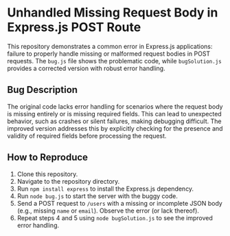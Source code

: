 # Unhandled Missing Request Body in Express.js POST Route

This repository demonstrates a common error in Express.js applications: failure to properly handle missing or malformed request bodies in POST requests.  The `bug.js` file shows the problematic code, while `bugSolution.js` provides a corrected version with robust error handling.

## Bug Description

The original code lacks error handling for scenarios where the request body is missing entirely or is missing required fields. This can lead to unexpected behavior, such as crashes or silent failures, making debugging difficult.  The improved version addresses this by explicitly checking for the presence and validity of required fields before processing the request.

## How to Reproduce

1. Clone this repository.
2. Navigate to the repository directory.
3. Run `npm install express` to install the Express.js dependency.
4. Run `node bug.js` to start the server with the buggy code.
5. Send a POST request to `/users` with a missing or incomplete JSON body (e.g., missing `name` or `email`). Observe the error (or lack thereof).
6. Repeat steps 4 and 5 using `node bugSolution.js` to see the improved error handling.